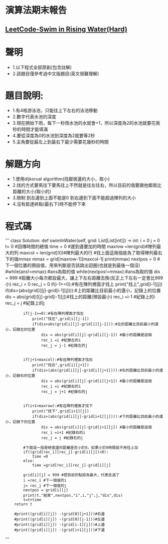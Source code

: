 # 演算法期末報告
## [LeetCode-Swim in Rising Water(Hard)](https://leetcode.com/problems/swim-in-rising-water/description/)

# 聲明
- 1.以下程式全部原創(包含註解) 
- 2.該題目僅參考過中文版題目(英文很難理解)

# 題目說明:
- 1.有4格游泳池，只能往上下左右的泳池移動
- 2.數字代表水池的深度
- 3.現在開始下雨，每下一秒雨水池的水就會+1，所以深度為2的水池就要花兩秒的時間才能填滿
- 4.要從深度為0的水池到深度為2就要等2秒
- 5.主角要從最左上到最右下最少需要花幾秒的時間
        
# 解題方向
- 1.使用dijksrual algorithm(找鄰居邊的大小，取小)
- 2.找的方式要馬往下要馬往上不然就是往左往右，所以目前的值要跟他鄰居比距離的大小(取小的)
- 3.限制 到左邊到上面不能是0 到右邊到下面不能超過陣列的大小
- 4.沒有抵達終點(最右下)時不能停下來


# 程式碼
'''
class Solution:
    def swimInWater(self, grid: List[List[int]]) -> int:
        i = 0
        j = 0
        t= 0 #回傳時間的總值
        time = 0 #邊到邊要加的時間
        maxrow =len(grid)#陣列最大的列
        maxcol = len(grid[0])#陣列最大的行
        #找上面這兩個是為了取得陣列最右下的值mmax
        mmax = grid[maxrow-1][maxcol-1]
        print(mmax)
        nextpos = 0 #下一個位置的預設值，用來判斷是否該跳出迴圈(也就是到最後一個沒)
        #while(ans!=mmax):#ans為取的值
        while(nextpos!=mmax):#ans為取的值
            dis = 999 #距離大小每次都設最大，讓上下左右距離去換(反正上下左右一定會比999小)
            rec_i = 0
            rec_j = 0
            if(i-1>=0):#有在陣列裡面才找上
                print("找上",grid[i-1][j])
                if(dis>(abs(grid[i][j]-grid[i-1][j]))):#上的距離比目前最小的還小，記錄上的位置
                    dis = abs(grid[i][j]-grid[i-1][j])#找上的距離(預設最小)
                    rec_i =i-1 #紀錄上的i
                    rec_j = j #紀錄上的j
                    
               
            if(j-1>=0):#有在陣列裡面才找左
                print("找左",grid[i][j-1])
                if(dis>abs(grid[i][j]-grid[i][j-1])):#左的距離比目前最小的還小，記錄左的位置
                    dis = abs(grid[i][j]-grid[i][j-1]) #最小的距離是這個
                    rec_i =i #紀錄左的i
                    rec_j = j-1 #紀錄左的j
                    
                
            if(j+1<maxcol):#有在陣列裡面才找右
                print("找右",grid[i][j+1])
                if(dis>(abs(grid[i][j]-grid[i][j+1]))):#右的距離比目前最小的還小，記錄右的位置
                    dis = abs(grid[i][j]-grid[i][j+1]) #最小的距離是這個
                    rec_i =i #紀錄右的i
                    rec_j = j+1 #紀錄右的j
                
                
            if(i+1<maxrow):#有在陣列裡面才找下
                print("找下",grid[i+1][j]) 
                if(dis>(abs(grid[i][j]-grid[i+1][j]))):#下的距離比目前最小的還小，記錄下的位置
                    dis = abs(grid[i][j]-grid[i+1][j]) #最小的距離是這個
                    rec_i =i+1 #紀錄右的i
                    rec_j = j #紀錄右的j

            #下面這一段是檢查邊的距離是否小於0，如果小於0時間就不用往上加
            if((grid[rec_i][rec_j]-grid[i][j])<0):
                time =0
            else:
                time =grid[rec_i][rec_j]-grid[i][j]

            grid[i][j] = 999 #把目前的點設為最大，代表走過了
            i =rec_i #下一個值的i
            j= rec_j #下一個值的j
            nextpos = grid[i][j]
            print(t,"結束",nextpos,"i",i,"j",j,"dis",dis)   
            t=t+time
        return t
        
        #print((grid[i][j]) -(grid[0][j+1]))#右邊
        #print((grid[i][j]) -(grid[0][j-1]))#左邊
        #print((grid[i][j]) -(grid[i-1][j]))#上邊
        #print((grid[i][j]) -(grid[i+1][j]))#下邊
'''
